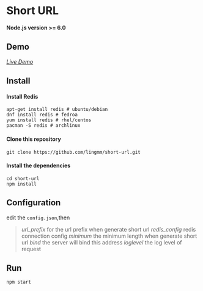 # Short URL

**Node.js version >= 6.0**

## Demo

[_Live Demo_](http://halo.red/)

## Install

#### Install Redis

```
apt-get install redis # ubuntu/debian
dnf install redis # fedroa
yum install redis # rhel/centos
pacman -S redis # archlinux
```

#### Clone this repository

```
git clone https://github.com/lingmm/short-url.git
```

#### Install the dependencies

```
cd short-url
npm install
```

## Configuration

edit the `config.json`,then
>*url_prefix* for the url prefix when generate short url
>*redis_config* redis connection config
>*minimum* the minimum length when generate short url
>*bind* the server will bind this address
>*loglevel* the log level of request

## Run

```
npm start
```
